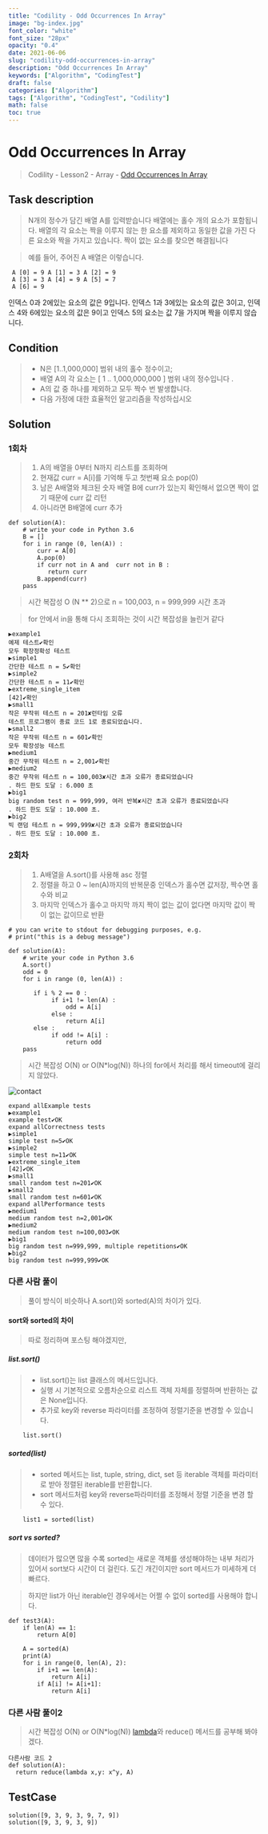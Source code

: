 ```yaml
---
title: "Codility - Odd Occurrences In Array"
image: "bg-index.jpg"
font_color: "white"
font_size: "28px"
opacity: "0.4"
date: 2021-06-06
slug: "codility-odd-occurrences-in-array"
description: "Odd Occurrences In Array"
keywords: ["Algorithm", "CodingTest"]
draft: false
categories: ["Algorithm"]
tags: ["Algorithm", "CodingTest", "Codility"]
math: false
toc: true
---
```


# Odd Occurrences In Array

> Codility - Lesson2 - Array - <a href="https://app.codility.com/programmers/lessons/2-arrays/odd_occurrences_in_array/">Odd Occurrences In Array</a>


## Task description


> N개의 정수가 담긴 배열 A를 입력받습니다
> 배열에는 홀수 개의 요소가 포함됩니다.
> 배열의 각 요소는 짝을 이루지 않는 한 요소를 제외하고 동일한 값을 가진 다른 요소와 짝을 가지고 있습니다.
> 짝이 없는 요소를 찾으면 해결됩니다

> 예를 들어, 주어진 A 배열은 이렇습니다.
 
```
 A [0] = 9 A [1] = 3 A [2] = 9
 A [3] = 3 A [4] = 9 A [5] = 7
 A [6] = 9
```

> 
인덱스 0과 2에있는 요소의 값은 9입니다.
인덱스 1과 3에있는 요소의 값은 3이고,
인덱스 4와 6에있는 요소의 값은 9이고
인덱스 5의 요소는 값 7을 가지며 짝을 이루지 않습니다.





## Condition

> - N은 [1..1,000,000] 범위 내의 홀수 정수이고;
> - 배열 A의 각 요소는 [ 1 .. 1,000,000,000 ] 범위 내의 정수입니다 .
> - A의 값 중 하나를 제외하고 모두 짝수 번 발생합니다.
> - 다음 가정에 대한 효율적인 알고리즘을 작성하십시오 




## Solution 

### 1회차
> 1. A의 배열을 0부터 N까지 리스트를 조회하며
> 2. 현재값 curr = A[i]를 기억해 두고 첫번째 요소 pop(0)
> 3. 남은 A배열와 체크된 숫자 배열 B에 curr가 있는지 확인해서 없으면 짝이 없기 때문에 curr 값 리턴
> 4. 아니라면 B배열에 curr 추가 


```
def solution(A):
    # write your code in Python 3.6
    B = []
    for i in range (0, len(A)) :
        curr = A[0]
        A.pop(0)
        if curr not in A and  curr not in B :
           return curr
        B.append(curr)
    pass
```

> 시간 복잡성 O (N ** 2)으로 
n = 100,003, n = 999,999 시간 초과 

> for 안에서 in을 통해 다시 조회하는 것이 시간 복잡성을 늘린거 같다


```
▶example1
예제 테스트✔확인
모두 확장정확성 테스트
▶simple1
간단한 테스트 n = 5✔확인
▶simple2
간단한 테스트 n = 11✔확인
▶extreme_single_item
[42]✔확인
▶small1
작은 무작위 테스트 n = 201✘런타임 오류
테스트 프로그램이 종료 코드 1로 종료되었습니다.
▶small2
작은 무작위 테스트 n = 601✔확인
모두 확장성능 테스트
▶medium1
중간 무작위 테스트 n = 2,001✔확인
▶medium2
중간 무작위 테스트 n = 100,003✘시간 초과 오류가 종료되었습니다
. 하드 한도 도달 : 6.000 초
▶big1
big random test n = 999,999, 여러 반복✘시간 초과 오류가 종료되었습니다
. 하드 한도 도달 : 10.000 초.
▶big2
빅 랜덤 테스트 n = 999,999✘시간 초과 오류가 종료되었습니다
. 하드 한도 도달 : 10.000 초.
```


### 2회차 
> 1. A배열을 A.sort()를 사용해 asc 정렬
> 2. 정렬을 하고 0 ~ len(A)까지의 반복문중 인덱스가 홀수면 값저장, 짝수면 홀수와 비교
> 3. 마지막 인덱스가 홀수고 마지막 까지 짝이 없는 값이 없다면 마지막 값이 짝이 없는 값이므로 반환

```
# you can write to stdout for debugging purposes, e.g.
# print("this is a debug message")

def solution(A):
    # write your code in Python 3.6
    A.sort()
    odd = 0
    for i in range (0, len(A)) :

       if i % 2 == 0 :
            if i+1 != len(A) :
                odd = A[i]
            else :
                return A[i] 
       else :
            if odd != A[i] : 
                return odd 
    pass
```

> 시간 복잡성 O(N) or O(N*log(N))
> 하나의 for에서 처리를 해서 timeout에 걸리지 않았다.

![contact](/images/algorithm/codility/OddOccurrencesInArray-001.PNG)


```
expand allExample tests
▶example1
example test✔OK
expand allCorrectness tests
▶simple1
simple test n=5✔OK
▶simple2
simple test n=11✔OK
▶extreme_single_item
[42]✔OK
▶small1
small random test n=201✔OK
▶small2
small random test n=601✔OK
expand allPerformance tests
▶medium1
medium random test n=2,001✔OK
▶medium2
medium random test n=100,003✔OK
▶big1
big random test n=999,999, multiple repetitions✔OK
▶big2
big random test n=999,999✔OK
```

### 다른 사람 풀이
> 풀이 방식이 비슷하나 A.sort()와 sorted(A)의 차이가 있다.

#### sort와 sorted의 차이
> 따로 정리하며 포스팅 해야겠지만, 

##### list.sort()
> - list.sort()는 list 클래스의 메서드입니다.
> - 실행 시 기본적으로 오름차순으로 리스트 객체 자체를 정렬하며 반환하는 값은 None입니다.
> - 추가로 key와 reverse 파라미터를 조정하여 정렬기준을 변경할 수 있습니다.

```
	list.sort()
```

##### sorted(list)
> - sorted 메서드는 list, tuple, string, dict, set 등 iterable 객체를 파라미터로 받아 정렬된 iterable를 반환합니다.
> - sort 메서드처럼 key와 reverse파라미터를 조정해서 정렬 기준을 변경 할 수 있다.

```
	list1 = sorted(list)
```

##### sort vs sorted?
> 데이터가 많으면 많을 수록 sorted는 새로운 객체를 생성해야하는 내부 처리가 있어서 sort보다 시간이 더 걸린다.
> 도긴 개긴이지만 sort 메서드가 미세하게 더 빠르다. 

> 하지만 list가 아닌 iterable인 경우에서는 어쩔 수 없이 sorted를 사용해야 합니다.

```
def test3(A):
    if len(A) == 1:
        return A[0]

    A = sorted(A)
    print(A)
    for i in range(0, len(A), 2):
        if i+1 == len(A):
            return A[i]
        if A[i] != A[i+1]:
            return A[i]

```

### 다른 사람 풀이2
> 시간 복잡성 O(N) or O(N*log(N))
> <a href="https://wikidocs.net/64">lambda</a>와 reduce() 메서드를 공부해 봐야겠다.

```
다른사람 코드 2
def solution(A):
  return reduce(lambda x,y: x^y, A)
```

## TestCase
```
solution([9, 3, 9, 3, 9, 7, 9])
solution([9, 3, 9, 3, 9])
```